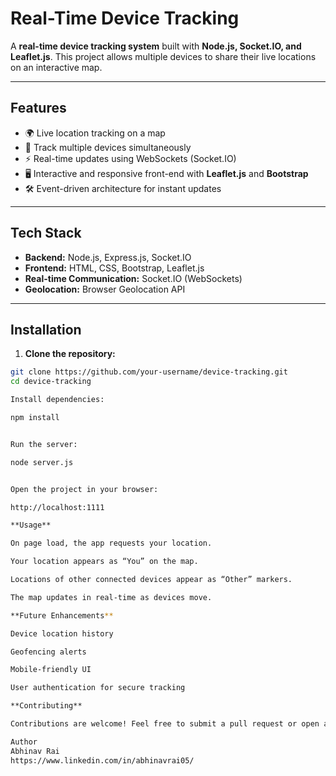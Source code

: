 # Real-Time Device Tracking

A **real-time device tracking system** built with **Node.js, Socket.IO, and Leaflet.js**. This project allows multiple devices to share their live locations on an interactive map.

---

## Features

- 🌍 Live location tracking on a map
- 👥 Track multiple devices simultaneously
- ⚡ Real-time updates using WebSockets (Socket.IO)
- 🖥️ Interactive and responsive front-end with **Leaflet.js** and **Bootstrap**
- 🛠 Event-driven architecture for instant updates

---

## Tech Stack

- **Backend:** Node.js, Express.js, Socket.IO
- **Frontend:** HTML, CSS, Bootstrap, Leaflet.js
- **Real-time Communication:** Socket.IO (WebSockets)
- **Geolocation:** Browser Geolocation API

---

## Installation

1. **Clone the repository:**

```bash
git clone https://github.com/your-username/device-tracking.git
cd device-tracking

Install dependencies:

npm install


Run the server:

node server.js


Open the project in your browser:

http://localhost:1111

**Usage**

On page load, the app requests your location.

Your location appears as “You” on the map.

Locations of other connected devices appear as “Other” markers.

The map updates in real-time as devices move.

**Future Enhancements**

Device location history

Geofencing alerts

Mobile-friendly UI

User authentication for secure tracking

**Contributing**

Contributions are welcome! Feel free to submit a pull request or open an issue.

Author
Abhinav Rai
https://www.linkedin.com/in/abhinavrai05/
